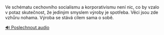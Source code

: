 
Ve schématu cechovního socialismu a korporativismu není nic, co by vzalo v potaz skutečnost, že jediným smyslem výroby je spotřeba. Věci jsou zde vzhůru nohama. Výroba se stává cílem sama o sobě.

[🔊 Poslechnout audio](/data/7-paragraphs/audio/chapter_164/para_006-Ve-schmatu-cechovnho-socialismu-a-korporativismu.mp3)
